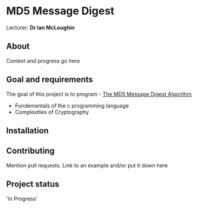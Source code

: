 # MD5 Message Digest
Lecturer: **Dr Ian McLoughin**

## About</h2>
  Context and progress go here

## Goal and requirements
The goal of this project is to program - [The MD5 Message Digest Algorithm](https://www.ietf.org/rfc/rfc1321.txt)

- Fundementals of the c programming language 
- Complexities of Cryptography


## Installation


## Contributing 
Mention pull requests. Link to an example and/or put it down here

## Project status
 'In Progress'
